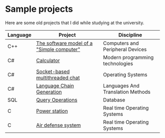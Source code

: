 # Sample projects
Here are some old projects that I did while studying at the university.

| Language | Project | Discipline | 
-----------|------------|---------|
| C++ |	[The software model of a "Simple computer"][1] | Computers and Peripheral Devices
| C#  |	[Calculator][2] | Modern programming technologies
| C#  |	[Socket-based multithreaded chat][3] | Operating Systems
| C#  |	[Language Chain Generation][4] | Languages And Translation Methods
| SQL |	[Query Operations][5] | Database
| C   |	[Power station][6] | Real time Operating Systems
| C   |	[Air defense system][7] | Real time Operating Systems

[1]: CPD
[2]: Calculator
[3]: Chat
[4]: Languages%20And%20Translation%20Methods
[5]: DataBases
[6]: Real%20time%20Operating%20Systems/Power%20Station
[7]: Real%20time%20Operating%20Systems/Air%20defense%20system

